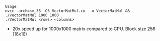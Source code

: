 ```
Usage
nvcc -arch=sm_35 -O3 VectorMatMul.cu  -o VectorMatMul && ./VectorMatMul 1000 1000
./VectorMatMul <rows> <columns>
```

* 20x speed up for 1000x1000 matrix compared to CPU. Block size 256 (16x16)